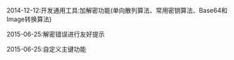 
2014-12-12:开发通用工具:加解密功能(单向散列算法、常用密钥算法、Base64和Image转换算法)

2015-06-25:解密错误进行友好提示

2015-06-25:自定义主键功能
